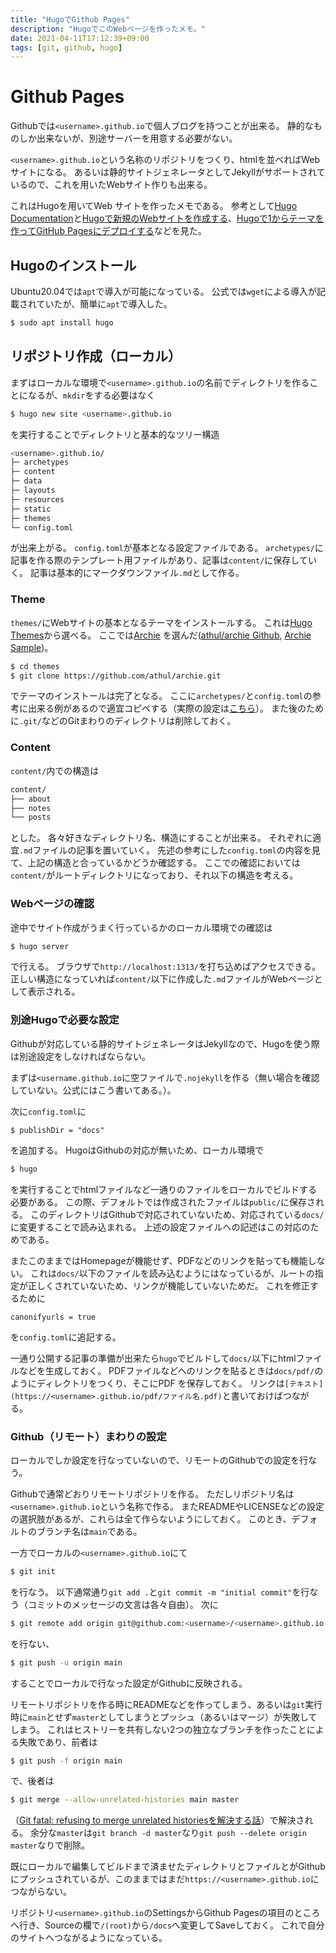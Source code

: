 ```yaml
---
title: "HugoでGithub Pages"
description: "HugoでこのWebページを作ったメモ。"
date: 2021-04-11T17:12:39+09:00
tags: [git, github, hugo]
---
```



# Github Pages
Githubでは`<username>.github.io`で個人ブログを持つことが出来る。
静的なものしか出来ないが、別途サーバーを用意する必要がない。

`<username>.github.io`という名称のリポジトリをつくり、htmlを並べればWebサイトになる。
あるいは静的サイトジェネレータとしてJekyllがサポートされているので、これを用いたWebサイト作りも出来る。

これはHugoを用いてWeb サイトを作ったメモである。
参考として[Hugo Documentation](https://gohugo.io/documentation/)と[Hugoで新規のWebサイトを作成する](https://maku77.github.io/hugo/basic/create-site.html)、[Hugoで1からテーマを作ってGitHub Pagesにデプロイする](https://www.membersedge.co.jp/blog/create-hugo-theme-and-deploy-to-github-pages/)などを見た。


## Hugoのインストール
Ubuntu20.04では`apt`で導入が可能になっている。
公式では`wget`による導入が記載されていたが、簡単に`apt`で導入した。
```bash
$ sudo apt install hugo
```


## リポジトリ作成（ローカル）
まずはローカルな環境で`<username>.github.io`の名前でディレクトリを作ることになるが、`mkdir`をする必要はなく
```bash
$ hugo new site <username>.github.io
```
を実行することでディレクトリと基本的なツリー構造
```bash
<username>.github.io/
├─ archetypes
├─ content
├─ data
├─ layouts
├─ resources
├─ static
├─ themes
└─ config.toml
```
が出来上がる。
`config.toml`が基本となる設定ファイルである。
`archetypes/`に記事を作る際のテンプレート用ファイルがあり、記事は`content/`に保存していく。
記事は基本的にマークダウンファイル`.md`として作る。


### Theme
`themes/`にWebサイトの基本となるテーマをインストールする。
これは[Hugo Themes](https://themes.gohugo.io/)から選べる。
ここでは[Archie](https://themes.gohugo.io/archie/) を選んだ([athul/archie Github](https://github.com/athul/archie), [Archie Sample](https://athul.github.io/archie/))。
```bash
$ cd themes
$ git clone https://github.com/athul/archie.git
```
でテーマのインストールは完了となる。
ここに`archetypes/`と`config.toml`の参考に出来る例があるので適宜コピペする（実際の設定は[こちら](https://github.com/biyori-sh/biyori-sh.github.io/blob/main/config.toml)）。
また後のために`.git/`などのGitまわりのディレクトリは削除しておく。


### Content
`content/`内での構造は
```bash
content/
├── about
├── notes
└── posts
```
とした。
各々好きなディレクトリ名、構造にすることが出来る。
それぞれに適宜`.md`ファイルの記事を置いていく。
先述の参考にした`config.toml`の内容を見て、上記の構造と合っているかどうか確認する。
ここでの確認においては`content/`がルートディレクトリになっており、それ以下の構造を考える。


### Webページの確認
途中でサイト作成がうまく行っているかのローカル環境での確認は
```bash
$ hugo server
```
で行える。
ブラウザで`http://localhost:1313/`を打ち込めばアクセスできる。
正しい構造になっていれば`content/`以下に作成した`.md`ファイルがWebページとして表示される。


### 別途Hugoで必要な設定
Githubが対応している静的サイトジェネレータはJekyllなので、Hugoを使う際は別途設定をしなければならない。

まずは`<username.github.io`に空ファイルで`.nojekyll`を作る（無い場合を確認していない。公式にはこう書いてある。）。

次に`config.toml`に
```
$ publishDir = "docs"
```
を追加する。
HugoはGithubの対応が無いため、ローカル環境で
```bash
$ hugo
```
を実行することでhtmlファイルなど一通りのファイルをローカルでビルドする必要がある。
この際、デフォルトでは作成されたファイルは`public/`に保存される。
このディレクトリはGithubで対応されていないため、対応されている`docs/`に変更することで読み込まれる。
上述の設定ファイルへの記述はこの対応のためである。

またこのままではHomepageが機能せず、PDFなどのリンクを貼っても機能しない。
これは`docs/`以下のファイルを読み込むようにはなっているが、ルートの指定が正しくされていないため、リンクが機能していないためだ。
これを修正するために
```
canonifyurls = true
```
を`config.toml`に追記する。

一通り公開する記事の準備が出来たら`hugo`でビルドして`docs/`以下にhtmlファイルなどを生成しておく。
PDFファイルなどへのリンクを貼るときは`docs/pdf/`のようにディレクトリをつくり、そこにPDF を保存しておく。
リンクは`[テキスト](https://<username>.github.io/pdf/ファイル名.pdf)`と書いておけばつながる。


### Github（リモート）まわりの設定
ローカルでしか設定を行なっていないので、リモートのGithubでの設定を行なう。

Githubで通常どおりリモートリポジトリを作る。
ただしリポジトリ名は`<username>.github.io`という名称で作る。
またREADMEやLICENSEなどの設定の選択肢があるが、これらは全て作らないようにしておく。
このとき、デフォルトのブランチ名は`main`である。

一方でローカルの`<username>.github.io`にて
```bash
$ git init
```
を行なう。
以下通常通り`git add .`と`git commit -m "initial commit"`を行なう（コミットのメッセージの文言は各々自由）。
次に
``` bash
$ git remote add origin git@github.com:<username>/<username>.github.io
```
を行ない、
``` bash
$ git push -u origin main
```
することでローカルで行なった設定がGithubに反映される。

リモートリポジトリを作る時にREADMEなどを作ってしまう、あるいは`git`実行時に`main`とせず`master`としてしまうとプッシュ（あるいはマージ）が失敗してしまう。
これはヒストリーを共有しない2つの独立なブランチを作ったことによる失敗であり、前者は
```bash
$ git push -f origin main
```
で、後者は
```bash
$ git merge --allow-unrelated-histories main master
```
（[Git fatal: refusing to merge unrelated historiesを解決する話](https://qiita.com/mei28/items/85bc881ac1f26332ac15)）で解決される。
余分な`master`は`git branch -d master`なり`git push --delete origin master`なりで削除。

既にローカルで編集してビルドまで済ませたディレクトリとファイルとがGithubにプッシュされているが、このままではまだ`https://<username>.github.io`につながらない。

リポジトリ`<username>.github.io`のSettingsからGithub Pagesの項目のところへ行き、Sourceの欄で`/(root)`から`/docs`へ変更してSaveしておく。
これで自分のサイトへつながるようになっている。
